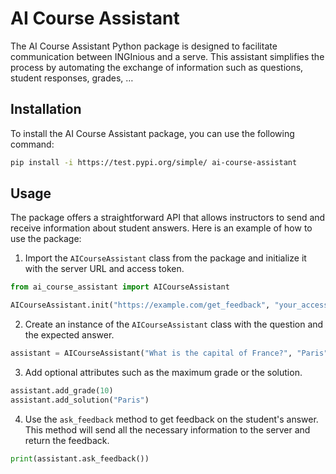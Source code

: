 
# AI Course Assistant

The AI Course Assistant Python package is designed to facilitate communication between INGInious and a serve. This assistant simplifies the process by automating the exchange of information such as questions, student responses, grades, …

## Installation

To install the AI Course Assistant package, you can use the following command:

```bash
pip install -i https://test.pypi.org/simple/ ai-course-assistant
```

## Usage

The package offers a straightforward API that allows instructors to send and receive information about student answers. Here is an example of how to use the package:

1. Import the `AICourseAssistant` class from the package and initialize it with the server URL and access token.

```python
from ai_course_assistant import AICourseAssistant

AICourseAssistant.init("https://example.com/get_feedback", "your_access_token")
```

2. Create an instance of the `AICourseAssistant` class with the question and the expected answer.

```python
assistant = AICourseAssistant("What is the capital of France?", "Paris")
```

3. Add optional attributes such as the maximum grade or the solution.

```python
assistant.add_grade(10)
assistant.add_solution("Paris")
```


4. Use the `ask_feedback` method to get feedback on the student's answer. This method will send all the necessary information to the server and return the feedback.

```python
print(assistant.ask_feedback())
```
